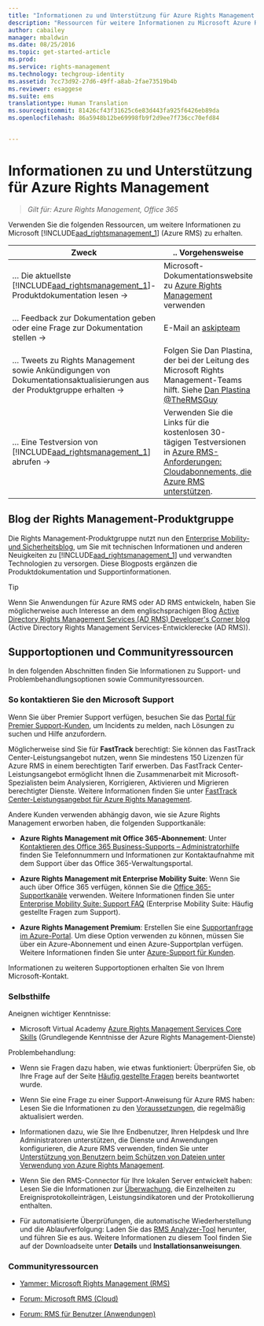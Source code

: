 ```yaml
---
title: "Informationen zu und Unterstützung für Azure Rights Management | Azure RMS"
description: "Ressourcen für weitere Informationen zu Microsoft Azure RMS. Enthält Informationen über den Blog des Produktteams, Supportoptionen und die Kontaktaufnahme mit Microsoft, um ein Problem zu melden."
author: cabailey
manager: mbaldwin
ms.date: 08/25/2016
ms.topic: get-started-article
ms.prod: 
ms.service: rights-management
ms.technology: techgroup-identity
ms.assetid: 7cc73d92-27d6-49ff-a8ab-2fae73519b4b
ms.reviewer: esaggese
ms.suite: ems
translationtype: Human Translation
ms.sourcegitcommit: 81426cf43f31625c6e83d443fa925f6426eb89da
ms.openlocfilehash: 86a5948b12be69998fb9f2d9ee7f736cc70efd84


---
```


# Informationen zu und Unterstützung für Azure Rights Management

>*Gilt für: Azure Rights Management, Office 365*

Verwenden Sie die folgenden Ressourcen, um weitere Informationen zu Microsoft [!INCLUDE[aad_rightsmanagement_1](../includes/aad_rightsmanagement_1_md.md)] (Azure RMS) zu erhalten.

|Zweck|.. Vorgehensweise|
|----------------|---------------|
|… Die aktuellste [!INCLUDE[aad_rightsmanagement_1](../includes/aad_rightsmanagement_1_md.md)]-Produktdokumentation lesen →|Microsoft-Dokumentationswebsite zu [Azure Rights Management](../understand-explore/azure-rights-management.md) verwenden|
|… Feedback zur Dokumentation geben oder eine Frage zur Dokumentation stellen →|E-Mail an [askipteam](mailto:%20askipteam@microsoft.com?subject=Documentation%20feedback)|
|… Tweets zu Rights Management sowie Ankündigungen von Dokumentationsaktualisierungen aus der Produktgruppe erhalten →|Folgen Sie Dan Plastina, der bei der Leitung des Microsoft Rights Management-Teams hilft. Siehe [Dan Plastina @TheRMSGuy](https://twitter.com/TheRMSGuy)|
|… Eine Testversion von [!INCLUDE[aad_rightsmanagement_1](../includes/aad_rightsmanagement_1_md.md)] abrufen →|Verwenden Sie die Links für die kostenlosen 30-tägigen Testversionen in [Azure RMS-Anforderungen: Cloudabonnements, die Azure RMS unterstützen](requirements-subscriptions.md).|


## Blog der Rights Management-Produktgruppe
Die Rights Management-Produktgruppe nutzt nun den [Enterprise Mobility- und Sicherheitsblog](https://blogs.technet.microsoft.com/enterprisemobility/?product=azure-rights-management-services), um Sie mit technischen Informationen und anderen Neuigkeiten zu [!INCLUDE[aad_rightsmanagement_1](../includes/aad_rightsmanagement_1_md.md)] und verwandten Technologien zu versorgen. Diese Blogposts ergänzen die Produktdokumentation und Supportinformationen.

> [!TIP]
> Wenn Sie Anwendungen für Azure RMS oder AD RMS entwickeln, haben Sie möglicherweise auch Interesse an dem englischsprachigen Blog [Active Directory Rights Management Services (AD RMS) Developer's Corner blog](https://blogs.msdn.microsoft.com/rms/) (Active Directory Rights Management Services-Entwicklerecke (AD RMS)).

## Supportoptionen und Communityressourcen
In den folgenden Abschnitten finden Sie Informationen zu Support- und Problembehandlungsoptionen sowie Communityressourcen.

### So kontaktieren Sie den Microsoft Support

Wenn Sie über Premier Support verfügen, besuchen Sie das [Portal für Premier Support-Kunden](https://premier.microsoft.com/), um Incidents zu melden, nach Lösungen zu suchen und Hilfe anzufordern.

Möglicherweise sind Sie für **FastTrack** berechtigt: Sie können das FastTrack Center-Leistungsangebot nutzen, wenn Sie mindestens 150 Lizenzen für Azure RMS in einem berechtigten Tarif erwerben. Das FastTrack Center-Leistungsangebot ermöglicht Ihnen die Zusammenarbeit mit Microsoft-Spezialisten beim Analysieren, Korrigieren, Aktivieren und Migrieren berechtigter Dienste. Weitere Informationen finden Sie unter [FastTrack Center-Leistungsangebot für Azure Rights Management](https://technet.microsoft.com/library/mt607025.aspx).

Andere Kunden verwenden abhängig davon, wie sie Azure Rights Management erworben haben, die folgenden Supportkanäle:

- **Azure Rights Management mit Office 365-Abonnement**: Unter [Kontaktieren des Office 365 Business-Supports – Administratorhilfe](https://support.office.com/article/Contact-Office-365-for-business-support-Admin-Help-32a17ca7-6fa0-4870-8a8d-e25ba4ccfd4b) finden Sie Telefonnummern und Informationen zur Kontaktaufnahme mit dem Support über das Office 365-Verwaltungsportal. 

- **Azure Rights Management mit Enterprise Mobility Suite**: Wenn Sie auch über Office 365 verfügen, können Sie die [Office 365-Supportkanäle](https://support.office.com/article/Contact-Office-365-for-business-support-Admin-Help-32a17ca7-6fa0-4870-8a8d-e25ba4ccfd4b) verwenden.  Weitere Informationen finden Sie unter [Enterprise Mobility Suite: Support FAQ](https://technet.microsoft.com/dn932057.aspx) (Enterprise Mobility Suite: Häufig gestellte Fragen zum Support).

- **Azure Rights Management Premium**: Erstellen Sie eine [Supportanfrage im Azure-Portal](https://portal.azure.com/#blade/Microsoft_Azure_Support/HelpAndSupportBlade). Um diese Option verwenden zu können, müssen Sie über ein Azure-Abonnement und einen Azure-Supportplan verfügen. Weitere Informationen finden Sie unter [Azure-Support für Kunden](https://azure.microsoft.com/support/plans/). 

Informationen zu weiteren Supportoptionen erhalten Sie von Ihrem Microsoft-Kontakt. 

### Selbsthilfe

Aneignen wichtiger Kenntnisse:

- Microsoft Virtual Academy [Azure Rights Management Services Core Skills](https://mva.microsoft.com/en-us/training-courses/azure-rights-management-services-core-skills-10500?l=QLoxMwuCB_1805094681) (Grundlegende Kenntnisse der Azure Rights Management-Dienste)

Problembehandlung:

- Wenn sie Fragen dazu haben, wie etwas funktioniert: Überprüfen Sie, ob Ihre Frage auf der Seite [Häufig gestellte Fragen](faqs.md) bereits beantwortet wurde.

- Wenn Sie eine Frage zu einer Support-Anweisung für Azure RMS haben: Lesen Sie die Informationen zu den [Voraussetzungen](requirements-azure-rms.md), die regelmäßig aktualisiert werden.

- Informationen dazu, wie Sie Ihre Endbenutzer, Ihren Helpdesk und Ihre Administratoren unterstützen, die Dienste und Anwendungen konfigurieren, die Azure RMS verwenden, finden Sie unter [Unterstützung von Benutzern beim Schützen von Dateien unter Verwendung von Azure Rights Management](../deploy-use/help-users.md).

- Wenn Sie den RMS-Connector für Ihre lokalen Server entwickelt haben: Lesen Sie die Informationen zur [Überwachung](../deploy-use/monitor-rms-connector.md), die Einzelheiten zu Ereignisprotokolleinträgen, Leistungsindikatoren und der Protokollierung enthalten.

- Für automatisierte Überprüfungen, die automatische Wiederherstellung und die Ablaufverfolgung: Laden Sie das [RMS Analyzer-Tool](http://www.microsoft.com/en-us/download/details.aspx?id=46437) herunter, und führen Sie es aus. Weitere Informationen zu diesem Tool finden Sie auf der Downloadseite unter **Details** und **Installationsanweisungen**. 

### Communityressourcen

-   [Yammer: Microsoft Rights Management (RMS)](http://www.yammer.com/AskIPTeam)

-   [Forum: Microsoft RMS (Cloud)](https://social.technet.microsoft.com/Forums/en-US/home?forum=rmscloud)

-   [Forum: RMS für Benutzer (Anwendungen)](https://social.technet.microsoft.com/Forums/en-US/home?forum=rmsapps)




<!--HONumber=Aug16_HO4-->


